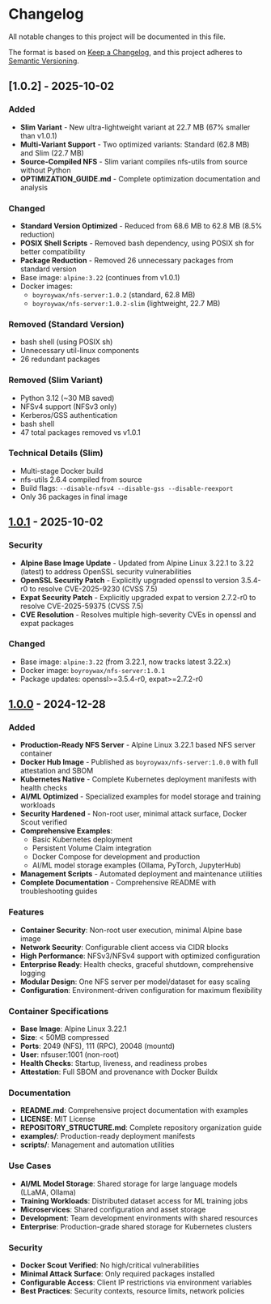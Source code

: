 # Changelog

All notable changes to this project will be documented in this file.

The format is based on [Keep a Changelog](https://keepachangelog.com/en/1.0.0/),
and this project adheres to [Semantic Versioning](https://semver.org/spec/v2.0.0.html).

## [1.0.2] - 2025-10-02

### Added
- **Slim Variant** - New ultra-lightweight variant at 22.7 MB (67% smaller than v1.0.1)
- **Multi-Variant Support** - Two optimized variants: Standard (62.8 MB) and Slim (22.7 MB)
- **Source-Compiled NFS** - Slim variant compiles nfs-utils from source without Python
- **OPTIMIZATION_GUIDE.md** - Complete optimization documentation and analysis

### Changed
- **Standard Version Optimized** - Reduced from 68.6 MB to 62.8 MB (8.5% reduction)
- **POSIX Shell Scripts** - Removed bash dependency, using POSIX sh for better compatibility
- **Package Reduction** - Removed 26 unnecessary packages from standard version
- Base image: `alpine:3.22` (continues from v1.0.1)
- Docker images: 
  - `boyroywax/nfs-server:1.0.2` (standard, 62.8 MB)
  - `boyroywax/nfs-server:1.0.2-slim` (lightweight, 22.7 MB)

### Removed (Standard Version)
- bash shell (using POSIX sh)
- Unnecessary util-linux components
- 26 redundant packages

### Removed (Slim Variant)
- Python 3.12 (~30 MB saved)
- NFSv4 support (NFSv3 only)
- Kerberos/GSS authentication
- bash shell
- 47 total packages removed vs v1.0.1

### Technical Details (Slim)
- Multi-stage Docker build
- nfs-utils 2.6.4 compiled from source
- Build flags: `--disable-nfsv4 --disable-gss --disable-reexport`
- Only 36 packages in final image

## [1.0.1] - 2025-10-02

### Security
- **Alpine Base Image Update** - Updated from Alpine Linux 3.22.1 to 3.22 (latest) to address OpenSSL security vulnerabilities
- **OpenSSL Security Patch** - Explicitly upgraded openssl to version 3.5.4-r0 to resolve CVE-2025-9230 (CVSS 7.5)
- **Expat Security Patch** - Explicitly upgraded expat to version 2.7.2-r0 to resolve CVE-2025-59375 (CVSS 7.5)
- **CVE Resolution** - Resolves multiple high-severity CVEs in openssl and expat packages

### Changed
- Base image: `alpine:3.22` (from 3.22.1, now tracks latest 3.22.x)
- Docker image: `boyroywax/nfs-server:1.0.1`
- Package updates: openssl>=3.5.4-r0, expat>=2.7.2-r0

## [1.0.0] - 2024-12-28

### Added
- **Production-Ready NFS Server** - Alpine Linux 3.22.1 based NFS server container
- **Docker Hub Image** - Published as `boyroywax/nfs-server:1.0.0` with full attestation and SBOM
- **Kubernetes Native** - Complete Kubernetes deployment manifests with health checks
- **AI/ML Optimized** - Specialized examples for model storage and training workloads
- **Security Hardened** - Non-root user, minimal attack surface, Docker Scout verified
- **Comprehensive Examples**:
  - Basic Kubernetes deployment
  - Persistent Volume Claim integration
  - Docker Compose for development and production
  - AI/ML model storage examples (Ollama, PyTorch, JupyterHub)
- **Management Scripts** - Automated deployment and maintenance utilities
- **Complete Documentation** - Comprehensive README with troubleshooting guides

### Features
- **Container Security**: Non-root user execution, minimal Alpine base image
- **Network Security**: Configurable client access via CIDR blocks
- **High Performance**: NFSv3/NFSv4 support with optimized configuration
- **Enterprise Ready**: Health checks, graceful shutdown, comprehensive logging
- **Modular Design**: One NFS server per model/dataset for easy scaling
- **Configuration**: Environment-driven configuration for maximum flexibility

### Container Specifications
- **Base Image**: Alpine Linux 3.22.1
- **Size**: < 50MB compressed
- **Ports**: 2049 (NFS), 111 (RPC), 20048 (mountd)
- **User**: nfsuser:1001 (non-root)
- **Health Checks**: Startup, liveness, and readiness probes
- **Attestation**: Full SBOM and provenance with Docker Buildx

### Documentation
- **README.md**: Comprehensive project documentation with examples
- **LICENSE**: MIT License
- **REPOSITORY_STRUCTURE.md**: Complete repository organization guide
- **examples/**: Production-ready deployment manifests
- **scripts/**: Management and automation utilities

### Use Cases
- **AI/ML Model Storage**: Shared storage for large language models (LLaMA, Ollama)
- **Training Workloads**: Distributed dataset access for ML training jobs
- **Microservices**: Shared configuration and asset storage
- **Development**: Team development environments with shared resources
- **Enterprise**: Production-grade shared storage for Kubernetes clusters

### Security
- **Docker Scout Verified**: No high/critical vulnerabilities
- **Minimal Attack Surface**: Only required packages installed
- **Configurable Access**: Client IP restrictions via environment variables
- **Best Practices**: Security contexts, resource limits, network policies

[1.0.1]: https://github.com/boyroywax/nfs-server/releases/tag/v1.0.1
[1.0.0]: https://github.com/boyroywax/nfs-server/releases/tag/v1.0.0
